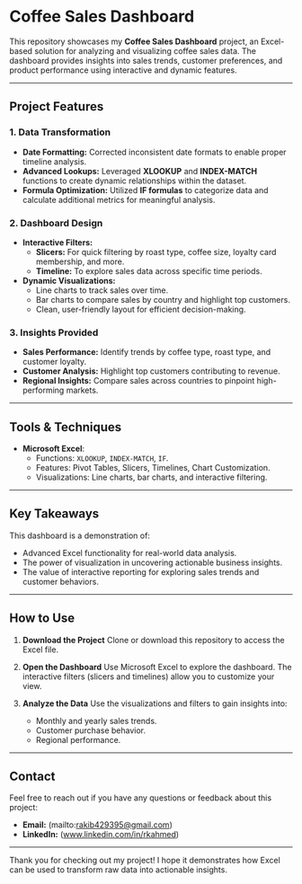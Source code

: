 # Coffee Sales Dashboard

This repository showcases my **Coffee Sales Dashboard** project, an Excel-based solution for analyzing and visualizing coffee sales data. The dashboard provides insights into sales trends, customer preferences, and product performance using interactive and dynamic features.

---

## Project Features

### 1. **Data Transformation**
- **Date Formatting:** Corrected inconsistent date formats to enable proper timeline analysis.
- **Advanced Lookups:** Leveraged **XLOOKUP** and **INDEX-MATCH** functions to create dynamic relationships within the dataset.
- **Formula Optimization:** Utilized **IF formulas** to categorize data and calculate additional metrics for meaningful analysis.

### 2. **Dashboard Design**
- **Interactive Filters:**
  - **Slicers:** For quick filtering by roast type, coffee size, loyalty card membership, and more.
  - **Timeline:** To explore sales data across specific time periods.
- **Dynamic Visualizations:**
  - Line charts to track sales over time.
  - Bar charts to compare sales by country and highlight top customers.
  - Clean, user-friendly layout for efficient decision-making.

### 3. **Insights Provided**
- **Sales Performance:** Identify trends by coffee type, roast type, and customer loyalty.
- **Customer Analysis:** Highlight top customers contributing to revenue.
- **Regional Insights:** Compare sales across countries to pinpoint high-performing markets.

---

## Tools & Techniques

- **Microsoft Excel**:
  - Functions: `XLOOKUP`, `INDEX-MATCH`, `IF`.
  - Features: Pivot Tables, Slicers, Timelines, Chart Customization.
  - Visualizations: Line charts, bar charts, and interactive filtering.

---

## Key Takeaways

This dashboard is a demonstration of:
- Advanced Excel functionality for real-world data analysis.
- The power of visualization in uncovering actionable business insights.
- The value of interactive reporting for exploring sales trends and customer behaviors.

---

## How to Use

1. **Download the Project**
   Clone or download this repository to access the Excel file.

2. **Open the Dashboard**
   Use Microsoft Excel to explore the dashboard. The interactive filters (slicers and timelines) allow you to customize your view.

3. **Analyze the Data**
   Use the visualizations and filters to gain insights into:
   - Monthly and yearly sales trends.
   - Customer purchase behavior.
   - Regional performance.

---

## Contact

Feel free to reach out if you have any questions or feedback about this project:
- **Email:** (mailto:rakib429395@gmail.com)
- **LinkedIn:** (www.linkedin.com/in/rkahmed)

---

Thank you for checking out my project! I hope it demonstrates how Excel can be used to transform raw data into actionable insights.
